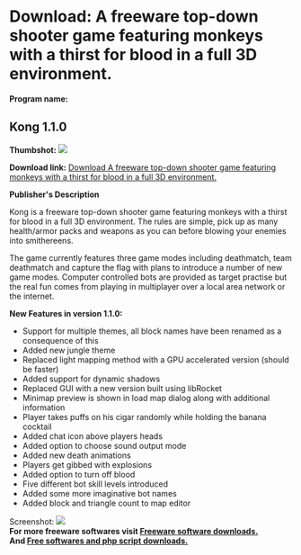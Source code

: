 # Download: A freeware top-down shooter game featuring monkeys with a thirst for blood in a full 3D environment.

**Program name:**

## Kong 1.1.0

  
**Thumbshot:** ![](http://www.freewarefiles.com/screenshot/kong110_md.jpg)   
  
**Download link:** [Download A freeware top-down shooter game featuring monkeys with a thirst for blood in a full 3D environment.](http://freesoftwares.boysofts.com/Kong_program_42396.html)  
  


**Publisher's Description**  
  


Kong is a freeware top-down shooter game featuring monkeys with a thirst for blood in a full 3D environment. The rules are simple, pick up as many health/armor packs and weapons as you can before blowing your enemies into smithereens. 

The game currently features three game modes including deathmatch, team deathmatch and capture the flag with plans to introduce a number of new game modes. Computer controlled bots are provided as target practise but the real fun comes from playing in multiplayer over a local area network or the internet.

**New Features in version 1.1.0:**

  * Support for multiple themes, all block names have been renamed as a consequence of this 
  * Added new jungle theme 
  * Replaced light mapping method with a GPU accelerated version (should be faster) 
  * Added support for dynamic shadows 
  * Replaced GUI with a new version built using libRocket 
  * Minimap preview is shown in load map dialog along with additional information 
  * Player takes puffs on his cigar randomly while holding the banana cocktail 
  * Added chat icon above players heads 
  * Added option to choose sound output mode 
  * Added new death animations 
  * Players get gibbed with explosions 
  * Added option to turn off blood 
  * Five different bot skill levels introduced 
  * Added some more imaginative bot names 
  * Added block and triangle count to map editor 

  
  
Screenshot: ![](http://www.freewarefiles.com/screenshot/kong110.jpg)   
**For more freeware softwares visit [Freeware software downloads.](http://freesoftwares.boysofts.com/)**   
**And [Free softwares and php script downloads.](http://www.boysofts.com/)**
